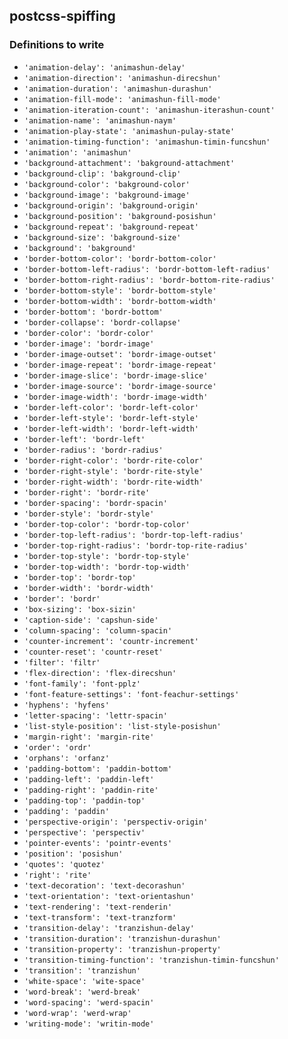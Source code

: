 postcss-spiffing
---

### Definitions to write
* `'animation-delay': 'animashun-delay'`
* `'animation-direction': 'animashun-direcshun'`
* `'animation-duration': 'animashun-durashun'`
* `'animation-fill-mode': 'animashun-fill-mode'`
* `'animation-iteration-count': 'animashun-iterashun-count'`
* `'animation-name': 'animashun-naym'`
* `'animation-play-state': 'animashun-pulay-state'`
* `'animation-timing-function': 'animashun-timin-funcshun'`
* `'animation': 'animashun'`
* `'background-attachment': 'bakground-attachment'`
* `'background-clip': 'bakground-clip'`
* `'background-color': 'bakground-color'`
* `'background-image': 'bakground-image'`
* `'background-origin': 'bakground-origin'`
* `'background-position': 'bakground-posishun'`
* `'background-repeat': 'bakground-repeat'`
* `'background-size': 'bakground-size'`
* `'background': 'bakground'`
* `'border-bottom-color': 'bordr-bottom-color'`
* `'border-bottom-left-radius': 'bordr-bottom-left-radius'`
* `'border-bottom-right-radius': 'bordr-bottom-rite-radius'`
* `'border-bottom-style': 'bordr-bottom-style'`
* `'border-bottom-width': 'bordr-bottom-width'`
* `'border-bottom': 'bordr-bottom'`
* `'border-collapse': 'bordr-collapse'`
* `'border-color': 'bordr-color'`
* `'border-image': 'bordr-image'`
* `'border-image-outset': 'bordr-image-outset'`
* `'border-image-repeat': 'bordr-image-repeat'`
* `'border-image-slice': 'bordr-image-slice'`
* `'border-image-source': 'bordr-image-source'`
* `'border-image-width': 'bordr-image-width'`
* `'border-left-color': 'bordr-left-color'`
* `'border-left-style': 'bordr-left-style'`
* `'border-left-width': 'bordr-left-width'`
* `'border-left': 'bordr-left'`
* `'border-radius': 'bordr-radius'`
* `'border-right-color': 'bordr-rite-color'`
* `'border-right-style': 'bordr-rite-style'`
* `'border-right-width': 'bordr-rite-width'`
* `'border-right': 'bordr-rite'`
* `'border-spacing': 'bordr-spacin'`
* `'border-style': 'bordr-style'`
* `'border-top-color': 'bordr-top-color'`
* `'border-top-left-radius': 'bordr-top-left-radius'`
* `'border-top-right-radius': 'bordr-top-rite-radius'`
* `'border-top-style': 'bordr-top-style'`
* `'border-top-width': 'bordr-top-width'`
* `'border-top': 'bordr-top'`
* `'border-width': 'bordr-width'`
* `'border': 'bordr'`
* `'box-sizing': 'box-sizin'`
* `'caption-side': 'capshun-side'`
* `'column-spacing': 'column-spacin'`
* `'counter-increment': 'countr-increment'`
* `'counter-reset': 'countr-reset'`
* `'filter': 'filtr'`
* `'flex-direction': 'flex-direcshun'`
* `'font-family': 'font-pplz'`
* `'font-feature-settings': 'font-feachur-settings'`
* `'hyphens': 'hyfens'`
* `'letter-spacing': 'lettr-spacin'`
* `'list-style-position': 'list-style-posishun'`
* `'margin-right': 'margin-rite'`
* `'order': 'ordr'`
* `'orphans': 'orfanz'`
* `'padding-bottom': 'paddin-bottom'`
* `'padding-left': 'paddin-left'`
* `'padding-right': 'paddin-rite'`
* `'padding-top': 'paddin-top'`
* `'padding': 'paddin'`
* `'perspective-origin': 'perspectiv-origin'`
* `'perspective': 'perspectiv'`
* `'pointer-events': 'pointr-events'`
* `'position': 'posishun'`
* `'quotes': 'quotez'`
* `'right': 'rite'`
* `'text-decoration': 'text-decorashun'`
* `'text-orientation': 'text-orientashun'`
* `'text-rendering': 'text-renderin'`
* `'text-transform': 'text-tranzform'`
* `'transition-delay': 'tranzishun-delay'`
* `'transition-duration': 'tranzishun-durashun'`
* `'transition-property': 'tranzishun-property'`
* `'transition-timing-function': 'tranzishun-timin-funcshun'`
* `'transition': 'tranzishun'`
* `'white-space': 'wite-space'`
* `'word-break': 'werd-break'`
* `'word-spacing': 'werd-spacin'`
* `'word-wrap': 'werd-wrap'`
* `'writing-mode': 'writin-mode'`
